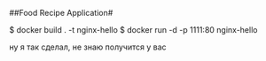 ##Food Recipe Application#




$ docker build . -t nginx-hello
$ docker run -d -p 1111:80 nginx-hello

ну я так сделал, не знаю получится у вас
